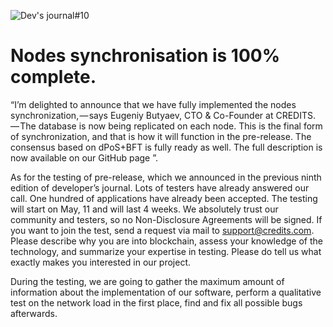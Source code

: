 ![Dev's journal#10](https://cdn-images-1.medium.com/max/1000/1*_x-O4uvzAPhmdMHvyWYSRA.jpeg)
# Nodes synchronisation is 100% complete.
“I’m delighted to announce that we have fully implemented the nodes synchronization, — says Eugeniy Butyaev, CTO & Co-Founder at CREDITS. — The database is now being replicated on each node. This is the final form of synchronization, and that is how it will function in the pre-release.
The consensus based on dPoS+BFT is fully ready as well. The full description is now available on our GitHub page ”.

As for the testing of pre-release, which we announced in the previous ninth edition of developer’s journal. Lots of testers have already answered our call. One hundred of applications have already been accepted. The testing will start on May, 11 and will last 4 weeks. We absolutely trust our community and testers, so no Non-Disclosure Agreements will be signed. If you want to join the test, send a request via mail to support@credits.com. Please describe why you are into blockchain, assess your knowledge of the technology, and summarize your expertise in testing. Please do tell us what exactly makes you interested in our project.

During the testing, we are going to gather the maximum amount of information about the implementation of our software, perform a qualitative test on the network load in the first place, find and fix all possible bugs afterwards.